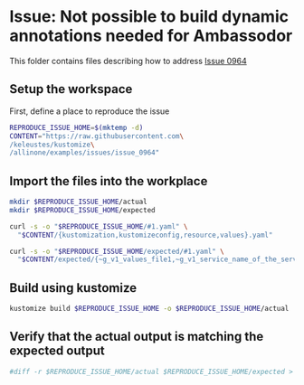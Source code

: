 # Issue: Not possible to build dynamic annotations needed for Ambassodor

This folder contains files describing how to address [Issue 0964](https://github.com/kubernetes-sigs/kustomize/issues/0964)

## Setup the workspace

First, define a place to reproduce the issue

<!-- @makeWorkplace @test -->
```sh
REPRODUCE_ISSUE_HOME=$(mktemp -d)
CONTENT="https://raw.githubusercontent.com\
/keleustes/kustomize\
/allinone/examples/issues/issue_0964"
```

## Import the files into the workplace

<!-- @installResources @test -->
```sh
mkdir $REPRODUCE_ISSUE_HOME/actual
mkdir $REPRODUCE_ISSUE_HOME/expected

curl -s -o "$REPRODUCE_ISSUE_HOME/#1.yaml" \
  "$CONTENT/{kustomization,kustomizeconfig,resource,values}.yaml"

curl -s -o "$REPRODUCE_ISSUE_HOME/expected/#1.yaml" \
  "$CONTENT/expected/{~g_v1_values_file1,~g_v1_service_name_of_the_service}.yaml"
```

## Build using kustomize

<!-- @build @test -->
```sh
kustomize build $REPRODUCE_ISSUE_HOME -o $REPRODUCE_ISSUE_HOME/actual
```

## Verify that the actual output is matching the expected output

<!-- @verify @test -->
```sh
#diff -r $REPRODUCE_ISSUE_HOME/actual $REPRODUCE_ISSUE_HOME/expected > $REPRODUCE_ISSUE_HOME/diffs.txt
```
